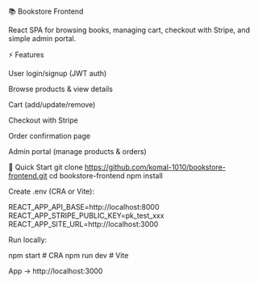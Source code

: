 📚 Bookstore Frontend

React SPA for browsing books, managing cart, checkout with Stripe, and simple admin portal.

⚡ Features

User login/signup (JWT auth)

Browse products & view details

Cart (add/update/remove)

Checkout with Stripe

Order confirmation page

Admin portal (manage products & orders)

🚀 Quick Start
git clone https://github.com/komal-1010/bookstore-frontend.git
cd bookstore-frontend
npm install


Create .env (CRA or Vite):

REACT_APP_API_BASE=http://localhost:8000
REACT_APP_STRIPE_PUBLIC_KEY=pk_test_xxx
REACT_APP_SITE_URL=http://localhost:3000


Run locally:

npm start   # CRA
npm run dev # Vite


App → http://localhost:3000
